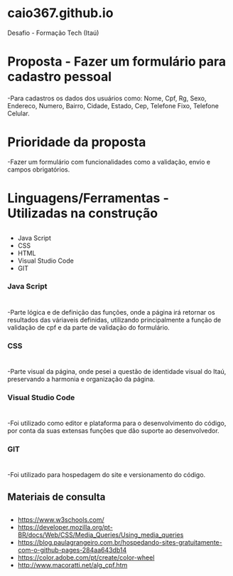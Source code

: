 # caio367.github.io
Desafio - Formação Tech (Itaú)

# Proposta - Fazer um formulário para cadastro pessoal <h3>

-Para cadastros os dados dos usuários como: Nome, Cpf, Rg, Sexo, Endereco, Numero, Bairro, Cidade, Estado, Cep, Telefone Fixo, Telefone Celular.

# Prioridade da proposta 

-Fazer um formulário com funcionalidades como a validação, envio e campos obrigatórios.

# Linguagens/Ferramentas - Utilizadas na construção <h2>

* Java Script
* CSS
* HTML
* Visual Studio Code
* GIT


### Java Script <h1>

-Parte lógica e de definição das funções, onde a página irá retornar os resultados das váriaveis definidas, utilizando principalmente a função de validação
de cpf e da parte de validação do formulário.

### CSS <h1>

-Parte visual da página, onde pesei a questão de identidade visual do Itaú, preservando a harmonia e organização da página.

### Visual Studio Code <h1>

-Foi utilizado como editor e plataforma para o desenvolvimento do código, por conta da suas extensas funções que dão suporte ao desenvolvedor.

### GIT <h1>

-Foi utilizado para hospedagem do site e versionamento do código.

## Materiais de consulta <h2>

* https://www.w3schools.com/
* https://developer.mozilla.org/pt-BR/docs/Web/CSS/Media_Queries/Using_media_queries
* https://blog.paulagrangeiro.com.br/hospedando-sites-gratuitamente-com-o-github-pages-284aa643db14
* https://color.adobe.com/pt/create/color-wheel
* http://www.macoratti.net/alg_cpf.htm


